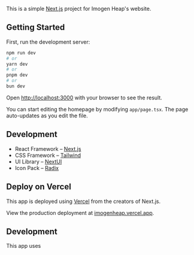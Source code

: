 This is a simple [Next.js](https://nextjs.org/) project for Imogen Heap's website.

## Getting Started

First, run the development server:

```bash
npm run dev
# or
yarn dev
# or
pnpm dev
# or
bun dev
```

Open [http://localhost:3000](http://localhost:3000) with your browser to see the result.

You can start editing the homepage by modifying `app/page.tsx`. The page auto-updates as you edit the file.

## Development

- React Framework – [Next.js](https://nextjs.org/docs)
- CSS Framework – [Tailwind](https://tailwindcss.com/docs/installation)
- UI Library – [NextUI](https://nextui.org/docs/guide/introduction)
- Icon Pack – [Radix](https://react-icons.github.io/react-icons/icons/rx/)

## Deploy on Vercel

This app is deployed using [Vercel](https://vercel.com/new?utm_medium=default-template&filter=next.js&utm_source=create-next-app&utm_campaign=create-next-app-readme) from the creators of Next.js.

View the production deployment at [imogenheap.vercel.app](https://imogenheap.vercel.app/).

## Development 

This app uses 
